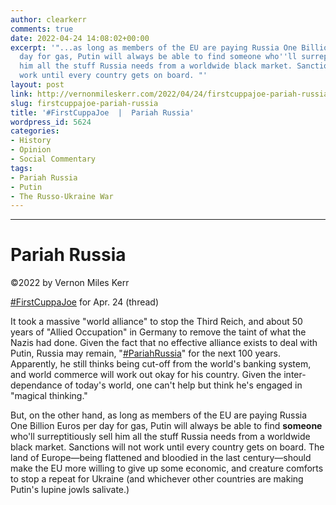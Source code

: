 ```yaml
---
author: clearkerr
comments: true
date: 2022-04-24 14:08:02+00:00
excerpt: '"...as long as members of the EU are paying Russia One Billion Euros per
  day for gas, Putin will always be able to find someone who''ll surreptitiously sell
  him all the stuff Russia needs from a worldwide black market. Sanctions will not
  work until every country gets on board. "'
layout: post
link: http://vernonmileskerr.com/2022/04/24/firstcuppajoe-pariah-russia/
slug: firstcuppajoe-pariah-russia
title: '#FirstCuppaJoe  |  Pariah Russia'
wordpress_id: 5624
categories:
- History
- Opinion
- Social Commentary
tags:
- Pariah Russia
- Putin
- The Russo-Ukraine War
---
```


* * *




# Pariah Russia




©2022 by Vernon Miles Kerr




[#FirstCuppaJoe](https://twitter.com/hashtag/FirstCuppaJoe?src=hashtag_click) for Apr. 24 (thread)






It took a massive "world alliance" to stop the Third Reich, and about 50 years of "Allied Occupation" in Germany to remove the taint of what the Nazis had done. Given the fact that no effective alliance exists to deal with Putin, Russia may remain, "[#PariahRussia](https://twitter.com/hashtag/PariahRussia?src=hashtag_click)" for the next 100 years. Apparently, he still thinks being cut-off from the world's banking system, and world commerce will work out okay for his country. Given the inter-dependance of today's world, one can't help but think he's engaged in "magical thinking."







But, on the other hand, as long as members of the EU are paying Russia One Billion Euros per day for gas, Putin will always be able to find **someone** who'll surreptitiously sell him all the stuff Russia needs from a worldwide black market. Sanctions will not work until every country gets on board. The land of Europe—being flattened and bloodied in the last century—should make the EU more willing to give up some economic, and creature comforts to stop a repeat for Ukraine (and whichever other countries are making Putin's lupine jowls salivate.)



